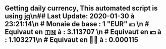 ## Getting daily currency, This automated script is using [jq](https://stedolan.github.io/jq/)\n## Last Update:  2020-01-30 à 23:21:14\n # Monaie de base : 1 "EUR" 💶 \n # Equivaut en 🇹🇳 à :  3.113707 \n # Equivaut en 💵 à : 1.103271\n # Equivaut en 🐱‍💻 à :  0.000115
